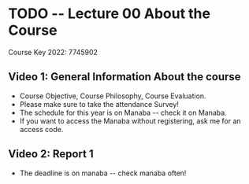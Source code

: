 # TODO -- Lecture 00 About the Course
Course Key 2022: 7745902

## Video 1: General Information About the course
- Course Objective, Course Philosophy, Course Evaluation.
- Please make sure to take the attendance Survey!
- The schedule for this year is on Manaba -- check it on Manaba.
- If you want to access the Manaba without registering, ask me for an access code.

## Video 2: Report 1
- The deadline is on manaba -- check manaba often!
